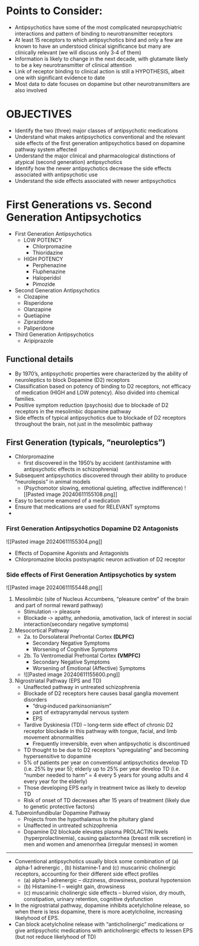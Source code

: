 # Points to Consider:

- Antipsychotics have some of the most complicated neuropsychiatric interactions and pattern of binding to neurotransmitter receptors 
- At least 15 receptors to which antipsychotics bind and only a few are known to have an understood clinical significance but many are clinically relevant (we will discuss only 3‐4 of them) 
- Information is likely to change in the next decade, with glutamate likely to be a key neurotransmitter of clinical attention 
- Link of receptor binding to clinical action is still a HYPOTHESIS, albeit one with significant evidence to date 
- Most data to date focuses on dopamine but other neurotransmitters are also involved
# OBJECTIVES

- Identify the two (three) major classes of antipsychotic medications 
- Understand what makes antipsychotics conventional and the relevant side effects of the first generation antipsychotics based on dopamine pathway system affected 
- Understand the major clinical and pharmacological distinctions of atypical (second generation) antipsychotics 
- Identify how the newer antipsychotics decrease the side effects associated with antipsychotic use 
- Understand the side effects associated with newer antipsychotics
# First Generations vs. Second Generation Antipsychotics
- First Generation Antipsychotics 
	- LOW POTENCY 
		- Chlorpromazine 
		- Thioridazine
	- HIGH POTENCY 
		- Perphenazine 
		- Fluphenazine 
		- Haloperidol 
		- Pimozide
- Second Generation Antipsychotics 
	- Clozapine
	- Risperidone
	- Olanzapine
	- Quetiapine
	- Ziprazidone
	- Paliperidone
- Third Generation Antipsychotics
	- Aripiprazole
## Functional details
- By 1970’s, antipsychotic properties were characterized by the ability of neuroleptics to block Dopamine (D2) receptors 
- Classification based on potency of binding to D2 receptors, not efficacy of medication (HIGH and LOW potency). Also divided into chemical families. 
- Positive symptom reduction (psychosis) due to blockade of D2 receptors in the mesolimbic dopamine pathway 
- Side effects of typical antipsychotics due to blockade of D2 receptors throughout the brain, not just in the mesolimbic pathway

## First Generation (typicals, “neuroleptics”)
- Chlorpromazine
	- first discovered in the 1950’s by accident (antihistamine with antipsychotic effects in schizophrenia)
- Subsequent antipsychotics discovered through their ability to produce “neurolepsis” in animal models
	- (Psychomotor slowing, emotional quieting, affective indifference)
![[Pasted image 20240611155108.png]]
- Easy to become enamored of a medication
- Ensure that medications are used for RELEVANT symptoms
- 
### First Generation Antipsychotics Dopamine D2 Antagonists
![[Pasted image 20240611155304.png]]
- Effects of Dopamine Agonists and Antagonists
- Chlorpromazine blocks postsynaptic neuron activation of D2 receptor
### Side effects of First Generation Antipsychotics by system
![[Pasted image 20240611155448.png]]
1. Mesolimbic (site of Nucleus Accumbens, “pleasure centre” of the brain and part of normal reward pathway) 
	- Stimulation ‐> pleasure 
	- Blockade ‐> apathy, anhedonia, amotivation, lack of interest in social interaction(secondary negative symptoms)
2. Mesocortical Pathway 
	- 2a. to Dorsolateral Prefrontal Cortex **(DLPFC)** 
		- Secondary Negative Symptoms 
		- Worsening of Cognitive Symptoms 
	- 2b. To Ventromedial Prefrontal Cortex **(VMPFC)** 
		- Secondary Negative Symptoms 
		- Worsening of Emotional (Affective) Symptoms
	- ![[Pasted image 20240611155600.png]]
3. Nigrostriatal Pathway (EPS and TD) 
	- Unaffected pathway in untreated schizophrenia 
	- Blockade of D2 receptors here causes basal ganglia movement disorders 
		- “drug‐induced parkinsonianism” 
		- part of extrapyramydal nervous system 
		- EPS
	- Tardive Dyskinesia (TD) – long‐term side effect of chronic D2 receptor blockade in this pathway with tongue, facial, and limb movement abnormalities
		- Frequently irreversible, even when antipsychotic is discontinued
	- TD thought to be due to D2 receptors “upregulating” and becoming hypersensitive to dopamine
	- 5% of patients per year on conventional antipsychotics develop TD (i.e. 25% by year 5); elderly up to 25% per year develop TD (i.e. “number needed to harm” = 4 every 5 years for young adults and 4 every year for the elderly)
	- Those developing EPS early in treatment twice as likely to develop TD
	- Risk of onset of TD decreases after 15 years of treatment (likely due to genetic protective factors)
4. Tuberoinfundibular Dopamine Pathway
	- Projects from the hypothalamus to the pituitary gland
	- Unaffected in untreated schizophrenia
	- Dopamine D2 blockade elevates plasma PROLACTIN levels (hyperprolactinemia), causing galactorrhea (breast milk secretion) in men and women and amenorrhea (irregular menses) in women
***
- Conventional antipsychotics usually block some combination of (a) alpha‐1 adrenergic , (b) histamine‐1 and (c) muscarinic cholinergic receptors, accounting for their different side effect profiles
	- (a) alpha‐1 adrenergic – dizziness, drowsiness, postural hypotension 
	- (b) Histamine‐1 – weight gain, drowsiness
	- (c) muscarinic cholinergic side effects – blurred vision, dry mouth, constipation, urinary retention, cognitive dysfunction
- In the nigrostriatal pathway, dopamine inhibits acetylcholine release, so when there is less dopamine, there is more acetylcholine, increasing likelyhood of EPS. 
- Can block acetylcholine release with “anticholinergic” medications or give antipsychotic medications with anticholinergic effects to lessen EPS (but not reduce likelyhood of TD)